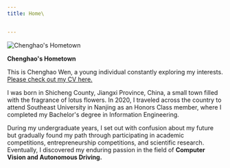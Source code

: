 ```yaml
---
title: Home\


---
```


![Chenghao's Hometown](\images\Hometown.jpg)

**Chenghao's Hometown**

This is Chenghao Wen, a young individual constantly exploring my interests. [Please check out my CV here.](\files\ChenghaowenCV.pdf)

I was born in Shicheng County, Jiangxi Province, China, a small town filled with the fragrance of lotus flowers. In 2020, I traveled across the country to attend Southeast University in Nanjing as an Honors Class member, where I completed my Bachelor's degree in Information Engineering.

During my undergraduate years, I set out with confusion about my future but gradually found my path through participating in academic competitions, entrepreneurship competitions, and scientific research. Eventually, I discovered my enduring passion in the field of **Computer Vision and Autonomous Driving.**



